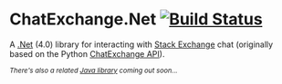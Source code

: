 ChatExchange.Net [![Build Status](https://travis-ci.org/ArcticEcho/ChatExchange.Net.svg)](https://travis-ci.org/ArcticEcho/ChatExchange.Net)
================

A [.Net](http://en.wikipedia.org/wiki/.NET_Framework) (4.0) library for interacting with [Stack Exchange](http://stackexchange.com/) chat (originally based on the Python [ChatExchange API](https://github.com/Manishearth/ChatExchange)).

<sup>*There's also a related [Java library](https://github.com/Vincentyification/JChatExchange) coming out soon...*</sup>
